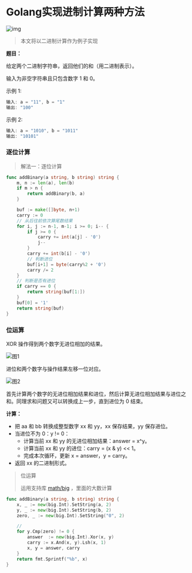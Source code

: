 # Golang实现进制计算两种方法

<!--more-->

![img](https://pic.yqqy.top/blog/20200406234011.png?imageMogr2/format/webp/interlace/1)

> 本文将以二进制计算作为例子实现

**题目：** 

给定两个二进制字符串，返回他们的和（用二进制表示）。

输入为非空字符串且只包含数字 1 和 0。

示例 1:

```go
输入: a = "11", b = "1"
输出: "100"
```

示例 2:

```go
输入: a = "1010", b = "1011"
输出: "10101"
```

### 逐位计算

> 解法一：逐位计算

```go
func addBinary(a string, b string) string {
	m, n := len(a), len(b)
	if m > n {
		return addBinary(b, a)
	}

	buf := make([]byte, n+1)
	carry := 0
    // 从后往前依次算尾数结果
	for i, j := n-1, m-1; i >= 0; i-- {
		if j >= 0 {
			carry += int(a[j] - '0')
			j--
		}
		carry += int(b[i] - '0')
        // 判断进位
		buf[i+1] = byte(carry%2 + '0')
		carry /= 2
	}
    // 判断是否有进位
	if carry == 0 {
		return string(buf[1:])
	}
	buf[0] = '1'
	return string(buf)
}
```

### 位运算

XOR 操作得到两个数字无进位相加的结果。

![](https://pic.yqqy.top/blog/20200402161845.png?imageMogr2/format/webp/interlace/1 "图1")

进位和两个数字与操作结果左移一位对应。

![](https://pic.yqqy.top/blog/20200402161907.png?imageMogr2/format/webp/interlace/1 "图2")

首先计算两个数字的无进位相加结果和进位，然后计算无进位相加结果与进位之和。同理求和问题又可以转换成上一步，直到进位为 0 结束。

**计算：**

- 把 aa 和 bb 转换成整型数字 xx 和 yy，xx 保存结果，yy 保存进位。
- 当进位不为 0：y != 0：
  - 计算当前 xx 和 yy 的无进位相加结果：answer = x^y。
  - 计算当前 xx 和 yy 的进位：carry = (x & y) << 1。
  - 完成本次循环，更新 x = answer，y = carry。
- 返回 xx 的二进制形式。

> 位运算
>
> 运用支持库 [math/big](https://golang.org/pkg/math/big/) ，里面的大数计算

```go
func addBinary(a string, b string) string {
	x, _ := new(big.Int).SetString(a, 2)
	y, _ := new(big.Int).SetString(b, 2)
	zero, _ := new(big.Int).SetString("0", 2)

    // 
	for y.Cmp(zero) != 0 {
		answer  := new(big.Int).Xor(x, y)
		carry := x.And(x, y).Lsh(x, 1)
		x, y = answer, carry
	}
	return fmt.Sprintf("%b", x)
}
```



